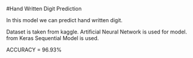 #Hand Written Digit Prediction

In this model we can predict hand written digit.

Dataset is taken from kaggle.
Artificial Neural Network is used for model.
from Keras Sequential Model is used.

ACCURACY = 96.93%
